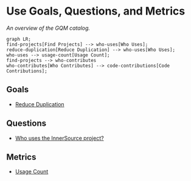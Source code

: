 # Use Goals, Questions, and Metrics

*An overview of the GQM catalog.*

```mermaid
graph LR;
find-projects[Find Projects] --> who-uses[Who Uses];
reduce-duplication[Reduce Duplication] --> who-uses[Who Uses];
who-uses --> usage-count[Usage Count];
find-projects --> who-contributes
who-contributes[Who Contributes] --> code-contributions[Code Contributions];
```

## Goals

* [Reduce Duplication](../goals/reduce_duplication.md)  

## Questions

* [Who uses the InnerSource project?](../questions/who-uses.md)

## Metrics

* [Usage Count](../metrics/usage_count.md)
